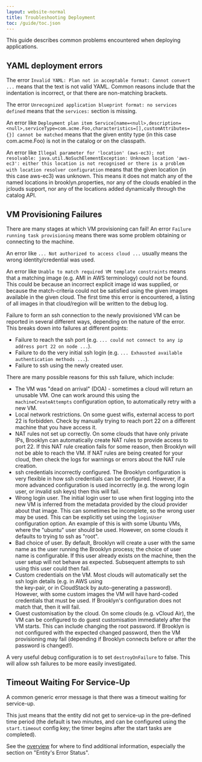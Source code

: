 ```yaml
---
layout: website-normal
title: Troubleshooting Deployment
toc: /guide/toc.json
---
```


This guide describes common problems encountered when deploying applications.


## YAML deployment errors

The error `Invalid YAML: Plan not in acceptable format: Cannot convert ...` means that the text is not 
valid YAML. Common reasons include that the indentation is incorrect, or that there are non-matching
brackets.

The error `Unrecognized application blueprint format: no services defined` means that the `services:`
section is missing.

An error like `Deployment plan item Service[name=<null>,description=<null>,serviceType=com.acme.Foo,characteristics=[],customAttributes={}] cannot be matched` means that the given entity type (in this case com.acme.Foo) is not in the catalog or on the classpath.

An error like `Illegal parameter for 'location' (aws-ec3); not resolvable: java.util.NoSuchElementException: Unknown location 'aws-ec3': either this location is not recognised or there is a problem with location resolver configuration` means that the given location (in this case aws-ec3) 
was unknown. This means it does not match any of the named locations in brooklyn.properties, nor any of the
clouds enabled in the jclouds support, nor any of the locations added dynamically through the catalog API.


## VM Provisioning Failures

There are many stages at which VM provisioning can fail! An error `Failure running task provisioning` 
means there was some problem obtaining or connecting to the machine.

An error like `... Not authorized to access cloud ...` usually means the wrong identity/credential was used.

An error like `Unable to match required VM template constraints` means that a matching image (e.g. AMI in AWS terminology) could not be found. This 
could be because an incorrect explicit image id was supplied, or because the match-criteria could not
be satisfied using the given images available in the given cloud. The first time this error is 
encountered, a listing of all images in that cloud/region will be written to the debug log.

Failure to form an ssh connection to the newly provisioned VM can be reported in several different ways, 
depending on the nature of the error. This breaks down into failures at different points:

* Failure to reach the ssh port (e.g. `... could not connect to any ip address port 22 on node ...`).
* Failure to do the very initial ssh login (e.g. `... Exhausted available authentication methods ...`).
* Failure to ssh using the newly created user.

There are many possible reasons for this ssh failure, which include:

* The VM was "dead on arrival" (DOA) - sometimes a cloud will return an unusable VM. One can work around
  this using the `machineCreateAttempts` configuration option, to automatically retry with a new VM.
* Local network restrictions. On some guest wifis, external access to port 22 is forbidden.
  Check by manually trying to reach port 22 on a different machine that you have access it.
* NAT rules not set up correctly. On some clouds that have only private IPs, Brooklyn can automatically
  create NAT rules to provide access to port 22. If this NAT rule creation fails for some reason,
  then Brooklyn will not be able to reach the VM. If NAT rules are being created for your cloud, then
  check the logs for warnings or errors about the NAT rule creation.
* ssh credentials incorrectly configured. The Brooklyn configuration is very flexible in how ssh
  credentials can be configured. However, if a more advanced configuration is used incorrectly (e.g. 
  the wrong login user, or invalid ssh keys) then this will fail.
* Wrong login user. The initial login user to use when first logging into the new VM is inferred from 
  the metadata provided by the cloud provider about that image. This can sometimes be incomplete, so
  the wrong user may be used. This can be explicitly set using the `loginUser` configuration option.
  An example of this is with some Ubuntu VMs, where the "ubuntu" user should be used. However, on some clouds
  it defaults to trying to ssh as "root".
* Bad choice of user. By default, Brooklyn will create a user with the same name as the user running the
  Brooklyn process; the choice of user name is configurable. If this user already exists on the machine, 
  then the user setup will not behave as expected. Subsequent attempts to ssh using this user could then fail.
* Custom credentials on the VM. Most clouds will automatically set the ssh login details (e.g. in AWS using  
  the key-pair, or in CloudStack by auto-generating a password). However, with some custom images the VM
  will have hard-coded credentials that must be used. If Brooklyn's configuration does not match that,
  then it will fail.
* Guest customisation by the cloud. On some clouds (e.g. vCloud Air), the VM can be configured to do
  guest customisation immediately after the VM starts. This can include changing the root password.
  If Brooklyn is not configured with the expected changed password, then the VM provisioning may fail
  (depending if Brooklyn connects before or after the password is changed!).
 
A very useful debug configuration is to set `destroyOnFailure` to false. This will allow ssh failures to
be more easily investigated.


## Timeout Waiting For Service-Up

A common generic error message is that there was a timeout waiting for service-up.

This just means that the entity did not get to service-up in the pre-defined time period (the default is 
two minutes, and can be configured using the `start.timeout` config key; the timer begins after the 
start tasks are completed).

See the [overview](overview.html) for where to find additional information, especially the section on
"Entity's Error Status".

